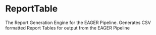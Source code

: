 # ReportTable
The Report Generation Engine for the EAGER Pipeline. Generates CSV formatted Report Tables for output from the EAGER Pipeline

